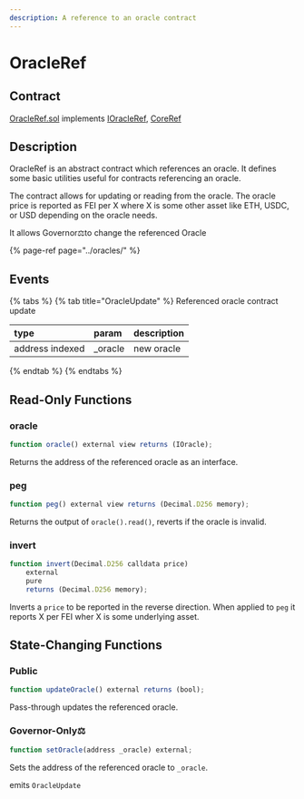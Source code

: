 ```yaml
---
description: A reference to an oracle contract
---
```


# OracleRef

## Contract

[OracleRef.sol](https://github.com/fei-protocol/fei-protocol-core/blob/master/contracts/refs/OracleRef.sol) implements [IOracleRef](https://github.com/fei-protocol/fei-protocol-core/blob/master/contracts/refs/IOracleRef.sol), [CoreRef](https://github.com/fei-protocol/fei-protocol-core/blob/master/contracts/refs/CoreRef.sol)

## Description

OracleRef is an abstract contract which references an oracle. It defines some basic utilities useful for contracts referencing an oracle.

The contract allows for updating or reading from the oracle. The oracle price is reported as FEI per X where X is some other asset like ETH, USDC, or USD depending on the oracle needs.

It allows Governor⚖️to change the referenced Oracle

{% page-ref page="../oracles/" %}

## Events

{% tabs %}
{% tab title="OracleUpdate" %}
Referenced oracle contract update

| type | param | description |
| :--- | :--- | :--- |
| address indexed | \_oracle | new oracle |
{% endtab %}
{% endtabs %}

## Read-Only Functions

### oracle

```javascript
function oracle() external view returns (IOracle);
```

Returns the address of the referenced oracle as an interface.

### peg

```javascript
function peg() external view returns (Decimal.D256 memory);
```

Returns the output of `oracle().read()`, reverts if the oracle is invalid.

### invert

```javascript
function invert(Decimal.D256 calldata price)
    external
    pure
    returns (Decimal.D256 memory);
```

Inverts a `price` to be reported in the reverse direction. When applied to `peg` it reports X per FEI wher X is some underlying asset.

## State-Changing Functions <a id="state-changing-functions"></a>

### Public

```javascript
function updateOracle() external returns (bool);
```

Pass-through updates the referenced oracle.

### Governor-Only⚖️

```javascript
function setOracle(address _oracle) external;
```

Sets the address of the referenced oracle to `_oracle`.

emits `OracleUpdate`

### 

